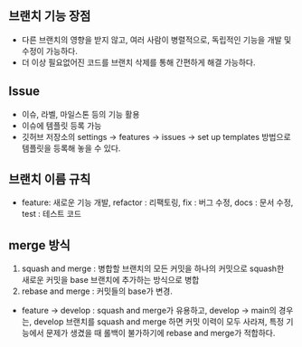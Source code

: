 ## 브랜치 기능 장점
- 다른 브랜치의 영향을 받지 않고, 여러 사람이 병렬적으로, 독립적인 기능을 개발 및 수정이 가능하다.
- 더 이상 필요없어진 코드를 브랜치 삭제를 통해 간편하게 해결 가능하다.

## Issue
- 이슈, 라벨, 마일스톤 등의 기능 활용
- 이슈에 템플릿 등록 가능
- 깃허브 저장소의 settings -> features -> issues -> set up templates 방법으로 템플릿을 등록해 놓을 수 있다.

## 브랜치 이름 규칙
- feature: 새로운 기능 개발, refactor : 리팩토링, fix : 버그 수정, docs : 문서 수정, test : 테스트 코드

## merge 방식
1. squash and merge : 병합할 브랜치의 모든 커밋을 하나의 커밋으로 squash한 새로운 커밋을 base 브랜치에 추가하는 방식으로 병합
2. rebase and merge : 커밋들의 base가 변경.
- feature -> develop : squash and merge가 유용하고, develop -> main의 경우는, develop 브랜치를 squash and merge 하면
커밋 이력이 모두 사라져, 특정 기능에서 문제가 생겼을 때 롤백이 불가하기에 rebase and merge가 적합하다.